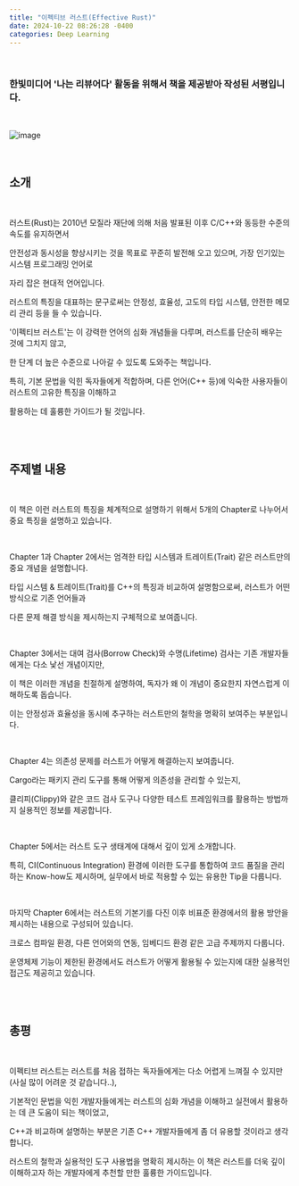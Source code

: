```yaml
---
title: "이펙티브 러스트(Effective Rust)"
date: 2024-10-22 08:26:28 -0400
categories: Deep Learning
---
```


<br>

### 한빛미디어 '나는 리뷰어다' 활동을 위해서 책을 제공받아 작성된 서평입니다.

<br>

![image](https://github.com/user-attachments/assets/6bf03cff-3576-4091-9e35-ddd3d977366b)

<br>

## 소개​

<br>

러스트(Rust)는 2010년 모질라 재단에 의해 처음 발표된 이후 C/C++와 동등한 수준의 속도를 유지하면서 

안전성과 동시성을 향상시키는 것을 목표로 꾸준히 발전해 오고 있으며, 가장 인기있는 시스템 프로그래밍 언어로 

자리 잡은 현대적 언어입니다. 

러스트의 특징을 대표하는 문구로써는 안정성, 효율성, 고도의 타입 시스템, 안전한 메모리 관리 등을 들 수 있습니다.

'이펙티브 러스트'는 이 강력한 언어의 심화 개념들을 다루며, 러스트를 단순히 배우는 것에 그치지 않고, 

한 단계 더 높은 수준으로 나아갈 수 있도록 도와주는 책입니다. ​

특히, 기본 문법을 익힌 독자들에게 적합하며, 다른 언어(C++ 등)에 익숙한 사용자들이 러스트의 고유한 특징을 이해하고 ​

활용하는 데 훌륭한 가이드가 될 것입니다.

<br>
<br>

## 주제별 내용

<br>

이 책은 이런 러스트의 특징을 체계적으로 설명하기 위해서 5개의 Chapter로 나누어서 중요 특징을 설명하고 있습니다.​

<br>

Chapter 1과 Chapter 2에서는 엄격한 타입 시스템과 트레이트(Trait) 같은 러스트만의 중요 개념을 설명합니다. ​

타입 시스템 & 트레이트(Trait)를 C++의 특징과 비교하여 설명함으로써, 러스트가 어떤 방식으로 기존 언어들과 ​

다른 문제 해결 방식을 제시하는지 구체적으로 보여줍니다.

<br>

Chapter 3에서는 대여 검사(Borrow Check)와 수명(Lifetime) 검사는 기존 개발자들에게는 다소 낯선 개념이지만, 

이 책은 이러한 개념을 친절하게 설명하여, 독자가 왜 이 개념이 중요한지 자연스럽게 이해하도록 돕습니다. 

이는 안정성과 효율성을 동시에 추구하는 러스트만의 철학을 명확히 보여주는 부분입니다.

<br>

Chapter 4는 의존성 문제를 러스트가 어떻게 해결하는지 보여줍니다.

Cargo라는 패키지 관리 도구를 통해 어떻게 의존성을 관리할 수 있는지, 

클리피(Clippy)와 같은 코드 검사 도구나 다양한 테스트 프레임워크를 활용하는 방법까지 실용적인 정보를 제공합니다. 

<br>

Chapter 5에서는 러스트 도구 생태계에 대해서 깊이 있게 소개합니다. ​

특히, CI(Continuous Integration) 환경에 이러한 도구를 통합하여 코드 품질을 관리하는 Know-how도 제시하며, 실무에서 바로 적용할 수 있는 유용한 Tip을 다룹니다.

<br>

마지막 Chapter 6에서는 러스트의 기본기를 다진 이후 비표준 환경에서의 활용 방안을 제시하는 내용으로 구성되어 있습니다.

크로스 컴파일 환경, 다른 언어와의 연동, 임베디드 환경 같은 고급 주제까지 다룹니다. 

운영체제 기능이 제한된 환경에서도 러스트가 어떻게 활용될 수 있는지에 대한 실용적인 접근도 제공히고 있습니다.

​<br>
<br>

## 총평

<br>

이펙티브 러스트는 러스트를 처음 접하는 독자들에게는 다소 어렵게 느껴질 수 있지만(사실 많이 어려운 것 같습니다..), ​

기본적인 문법을 익힌 개발자들에게는 러스트의 심화 개념을 이해하고 실전에서 활용하는 데 큰 도움이 되는 책이었고, ​

C++과 비교하며 설명하는 부분은 기존 C++ 개발자들에게 좀 더 유용할 것이라고 생각합니다.​

러스트의 철학과 실용적인 도구 사용법을 명확히 제시하는 이 책은 러스트를 더욱 깊이 이해하고자 하는 개발자에게 추천할 만한 훌륭한 가이드입니다.
